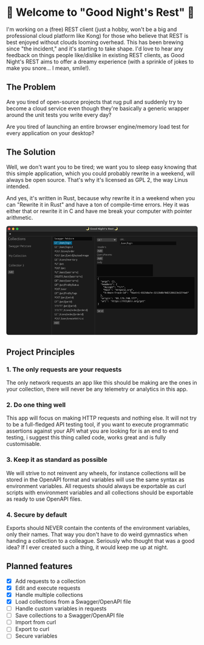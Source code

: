 # 🌙 Welcome to "Good Night's Rest" 🌙

I'm working on a (free) REST client (just a hobby, won't be a big and professional 
cloud platform like Kong) for those who believe that REST is best enjoyed 
without clouds looming overhead. This has been brewing since "the incident,"
and it's starting to take shape. I'd love to hear any feedback on things people 
like/dislike in existing REST clients, as Good Night's REST aims to offer a dreamy
experience (with a sprinkle of jokes to make you snore... I mean, smile!).

## The Problem
Are you tired of open-source projects that rug pull and suddenly try to become 
a cloud service even though they're basically a generic wrapper around the unit 
tests you write every day?

Are you tired of launching an entire browser engine/memory load test for every 
application on your desktop?

## The Solution
Well, we don't want you to be tired; we want you to sleep easy knowing that this 
simple application, which you could probably rewrite in a weekend, 
will always be open source. That's why it's licensed as GPL 2, the way Linus intended.

And yes, it's written in Rust, because why rewrite it in a weekend when you 
can "Rewrite it in Rust" and have a ton of compile-time errors. Hey it was either
that or rewrite it in C and have me break your computer with pointer arithmetic.

![Good Night's Rest](docs/main_screen.png)

## Project Principles
### 1. The only requests are your requests
The only network requests an app like this should be making are the ones in your 
collection, there will never be any telemetry or analytics in this app.

### 2. Do one thing well
This app will focus on making HTTP requests and nothing else. It will not try to
be a full-fledged API testing tool, if you want to execute programmatic assertions
against your API what you are looking for is an end to end testing, i suggest 
this thing called code, works great and is fully customisable.

### 3. Keep it as standard as possible
We will strive to not reinvent any wheels, for instance collections will be stored
in the OpenAPI format and variables will use the same syntax as environment variables.
All requests should always be exportable as curl scripts with environment variables and
all collections should be exportable as ready to use OpenAPI files.

### 4. Secure by default
Exports should NEVER contain the contents of the environment variables, only 
their names. That way you don't have to do weird gymnastics when handing a collection to a colleague.
Seriously who thought that was a good idea? If I ever created such a thing, it would keep me 
up at night.


## Planned features
 - [x] Add requests to a collection 
 - [x] Edit and execute requests
 - [x] Handle multiple collections
 - [x] Load collections from a Swagger/OpenAPI file 
 - [ ] Handle custom variables in requests
 - [ ] Save collections to a Swagger/OpenAPI file
 - [ ] Import from curl
 - [ ] Export to curl
 - [ ] Secure variables
